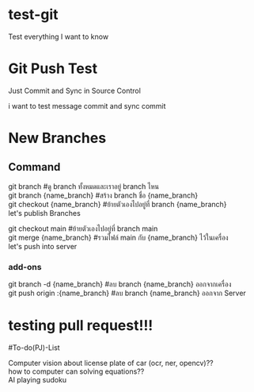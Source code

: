 # test-git
Test everything I want to know

# Git Push Test
Just Commit and Sync in Source Control

i want to test message commit and sync commit

# New Branches
## Command
git branch                       #ดู branch ทั้งหมดและเราอยู่ branch ไหน<br>
git branch {name_branch}         #สร้าง branch ชื่อ {name_branch}<br>
git checkout {name_branch}       #ย้ายตัวเองไปอยู่ที่ branch {name_branch}<br>
let's publish Branches

git checkout main                #ย้ายตัวเองไปอยู่ที่ branch main<br>
git merge {name_branch}          #รวมไฟล์ main กับ {name_branch} ไว้ในเครื่อง<br>
let's push into server

### add-ons
git branch -d {name_branch}      #ลบ branch {name_branch} ออกจากเครื่อง<br>
git push origin :{name_branch}   #ลบ branch {name_branch} ออกจาก Server

# **testing pull request!!!**

#To-do(PJ)-List

Computer vision about license plate of car (ocr, ner, opencv)??<br>
how to computer can solving equations??<br>
AI playing sudoku

